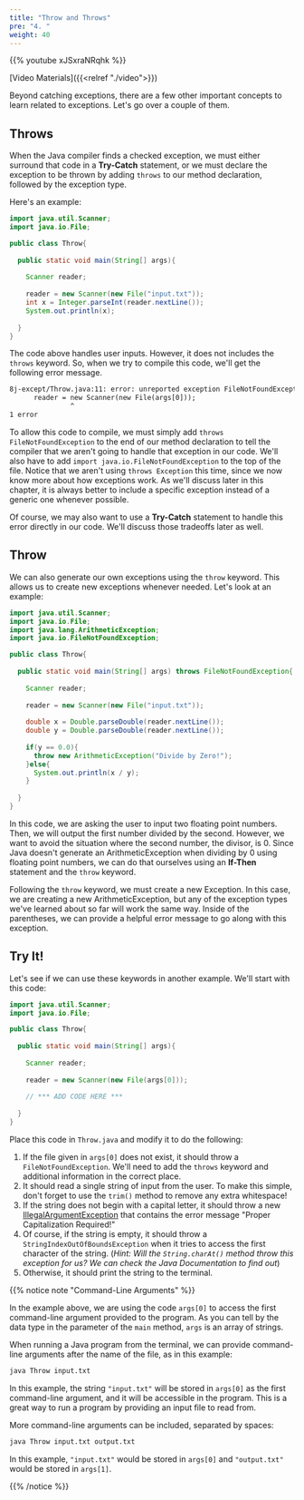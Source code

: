 ```yaml
---
title: "Throw and Throws"
pre: "4. "
weight: 40
---
```


{{% youtube xJSxraNRqhk %}}

[Video Materials]({{<relref "./video">}})

Beyond catching exceptions, there are a few other important concepts to learn related to exceptions. Let's go over a couple of them.

## Throws

 When the Java compiler finds a checked exception, we must either surround that code in a **Try-Catch** statement, or we must declare the exception to be thrown by adding `throws` to our method declaration, followed by the exception type. 

Here's an example:

```java
import java.util.Scanner;
import java.io.File;

public class Throw{
  
  public static void main(String[] args){
    
    Scanner reader;
    
    reader = new Scanner(new File("input.txt"));
    int x = Integer.parseInt(reader.nextLine());
    System.out.println(x);
    
  }
}
```

The code above handles user inputs. However, it does not includes the `throws` keyword. So, when we try to compile this code, we'll get the following error message.

```tex
8j-except/Throw.java:11: error: unreported exception FileNotFoundException; must be caught or declared to be thrown
      reader = new Scanner(new File(args[0]));
               ^
1 error
```

To allow this code to compile, we must simply add `throws FileNotFoundException` to the end of our method declaration to tell the compiler that we aren't going to handle that exception in our code. We'll also have to add `import java.io.FileNotFoundException` to the top of the file. Notice that we aren't using `throws Exception` this time, since we now know more about how exceptions work. As we'll discuss later in this chapter, it is always better to include a specific exception instead of a generic one whenever possible. 

Of course, we may also want to use a **Try-Catch** statement to handle this error directly in our code. We'll discuss those tradeoffs later as well.

## Throw

We can also generate our own exceptions using the `throw` keyword. This allows us to create new exceptions whenever needed. Let's look at an example:

```java
import java.util.Scanner;
import java.io.File;
import java.lang.ArithmeticException;
import java.io.FileNotFoundException;

public class Throw{
  
  public static void main(String[] args) throws FileNotFoundException{
    
    Scanner reader;
    
    reader = new Scanner(new File("input.txt"));
    
    double x = Double.parseDouble(reader.nextLine());
    double y = Double.parseDouble(reader.nextLine());
    
    if(y == 0.0){
      throw new ArithmeticException("Divide by Zero!");
    }else{
      System.out.println(x / y);
    }
    
  }
}
```

In this code, we are asking the user to input two floating point numbers. Then, we will output the first number divided by the second. However, we want to avoid the situation where the second number, the divisor, is $0$. Since Java doesn't generate an ArithmeticException when dividing by $0$ using floating point numbers, we can do that ourselves using an **If-Then** statement and the `throw` keyword. 

Following the `throw` keyword, we must create a new Exception. In this case, we are creating a new ArithmeticException, but any of the exception types we've learned about so far will work the same way. Inside of the parentheses, we can provide a helpful error message to go along with this exception. 

## Try It!

Let's see if we can use these keywords in another example. We'll start with this code:

```java
import java.util.Scanner;
import java.io.File;

public class Throw{
  
  public static void main(String[] args){
    
    Scanner reader;
    
    reader = new Scanner(new File(args[0]));
   
    // *** ADD CODE HERE ***
    
  }
}
```

Place this code in `Throw.java` and modify it to do the following:
1. If the file given in `args[0]` does not exist, it should throw a `FileNotFoundException`. We'll need to add the `throws` keyword and additional information in the correct place.
2. It should read a single string of input from the user. To make this simple, don't forget to use the `trim()` method to remove any extra whitespace!
3. If the string does not begin with a capital letter, it should throw a new [IllegalArgumentException](https://docs.oracle.com/javase/8/docs/api/java/lang/IllegalArgumentException.html) that contains the error message "Proper Capitalization Required!"
4. Of course, if the string is empty, it should throw a `StringIndexOutOfBoundsException` when it tries to access the first character of the string. (_Hint: Will the `String.charAt()` method throw this exception for us? We can check the Java Documentation to find out_)
5. Otherwise, it should print the string to the terminal. 

{{% notice note "Command-Line Arguments" %}}

In the example above, we are using the code `args[0]` to access the first command-line argument provided to the program. As you can tell by the data type in the parameter of the `main` method, `args` is an array of strings.

When running a Java program from the terminal, we can provide command-line arguments after the name of the file, as in this example:

```bash
java Throw input.txt
```

In this example, the string `"input.txt"` will be stored in `args[0]` as the first command-line argument, and it will be accessible in the program. This is a great way to run a program by providing an input file to read from.

More command-line arguments can be included, separated by spaces:

```bash
java Throw input.txt output.txt 
```

In this example, `"input.txt"` would be stored in `args[0]` and `"output.txt"` would be stored in `args[1]`. 

{{% /notice %}}
